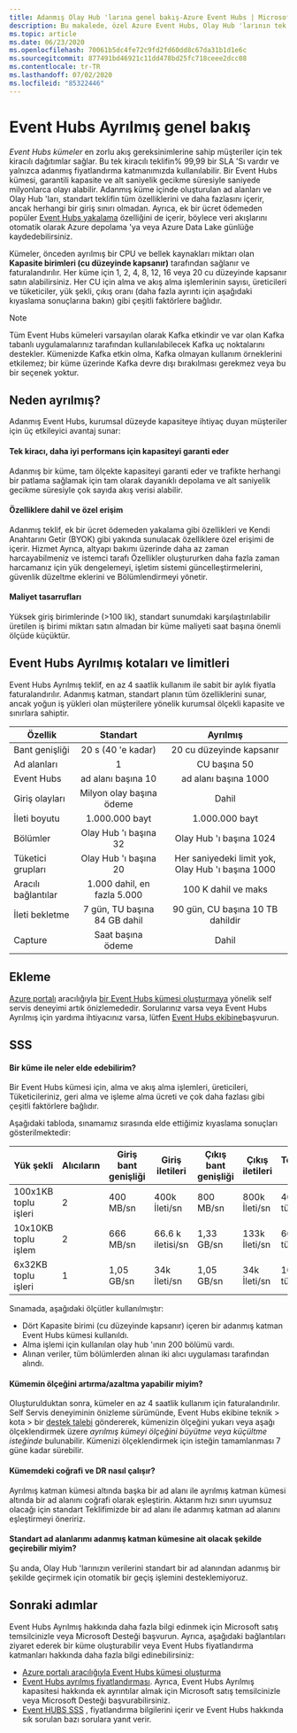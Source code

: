 ```yaml
---
title: Adanmış Olay Hub 'larına genel bakış-Azure Event Hubs | Microsoft Docs
description: Bu makalede, özel Azure Event Hubs, Olay Hub 'larının tek kiracılı dağıtımlarını sunan bir genel bakış sunulmaktadır.
ms.topic: article
ms.date: 06/23/2020
ms.openlocfilehash: 70061b5dc4fe72c9fd2fd60dd8c67da31b1d1e6c
ms.sourcegitcommit: 877491bd46921c11dd478bd25fc718ceee2dcc08
ms.contentlocale: tr-TR
ms.lasthandoff: 07/02/2020
ms.locfileid: "85322446"
---
```

# <a name="overview-of-event-hubs-dedicated"></a>Event Hubs Ayrılmış genel bakış

*Event Hubs kümeler* en zorlu akış gereksinimlerine sahip müşteriler için tek kiracılı dağıtımlar sağlar. Bu tek kiracılı teklifin% 99,99 bir SLA 'Sı vardır ve yalnızca adanmış fiyatlandırma katmanımızda kullanılabilir. Bir Event Hubs kümesi, garantili kapasite ve alt saniyelik gecikme süresiyle saniyede milyonlarca olayı alabilir. Adanmış küme içinde oluşturulan ad alanları ve Olay Hub 'ları, standart teklifin tüm özelliklerini ve daha fazlasını içerir, ancak herhangi bir giriş sınırı olmadan. Ayrıca, ek bir ücret ödemeden popüler [Event Hubs yakalama](event-hubs-capture-overview.md) özelliğini de içerir, böylece veri akışlarını otomatik olarak Azure depolama 'ya veya Azure Data Lake günlüğe kaydedebilirsiniz. 

Kümeler, önceden ayrılmış bir CPU ve bellek kaynakları miktarı olan **Kapasite birimleri (cu düzeyinde kapsanır)** tarafından sağlanır ve faturalandırılır. Her küme için 1, 2, 4, 8, 12, 16 veya 20 cu düzeyinde kapsanır satın alabilirsiniz. Her CU için alma ve akış alma işlemlerinin sayısı, üreticileri ve tüketiciler, yük şekli, çıkış oranı (daha fazla ayrıntı için aşağıdaki kıyaslama sonuçlarına bakın) gibi çeşitli faktörlere bağlıdır. 

> [!NOTE]
> Tüm Event Hubs kümeleri varsayılan olarak Kafka etkindir ve var olan Kafka tabanlı uygulamalarınız tarafından kullanılabilecek Kafka uç noktalarını destekler. Kümenizde Kafka etkin olma, Kafka olmayan kullanım örneklerini etkilemez; bir küme üzerinde Kafka devre dışı bırakılması gerekmez veya bu bir seçenek yoktur.

## <a name="why-dedicated"></a>Neden ayrılmış?

Adanmış Event Hubs, kurumsal düzeyde kapasiteye ihtiyaç duyan müşteriler için üç etkileyici avantaj sunar:

#### <a name="single-tenancy-guarantees-capacity-for-better-performance"></a>Tek kiracı, daha iyi performans için kapasiteyi garanti eder

Adanmış bir küme, tam ölçekte kapasiteyi garanti eder ve trafikte herhangi bir patlama sağlamak için tam olarak dayanıklı depolama ve alt saniyelik gecikme süresiyle çok sayıda akış verisi alabilir. 

#### <a name="inclusive-and-exclusive-access-to-features"></a>Özelliklere dahil ve özel erişim 
Adanmış teklif, ek bir ücret ödemeden yakalama gibi özellikleri ve Kendi Anahtarını Getir (BYOK) gibi yakında sunulacak özelliklere özel erişimi de içerir. Hizmet Ayrıca, altyapı bakımı üzerinde daha az zaman harcayabilmeniz ve istemci tarafı Özellikler oluştururken daha fazla zaman harcamanız için yük dengelemeyi, işletim sistemi güncelleştirmelerini, güvenlik düzeltme eklerini ve Bölümlendirmeyi yönetir.  

#### <a name="cost-savings"></a>Maliyet tasarrufları
Yüksek giriş birimlerinde (>100 lik), standart sunumdaki karşılaştırılabilir üretilen iş birimi miktarı satın almadan bir küme maliyeti saat başına önemli ölçüde küçüktür.


## <a name="event-hubs-dedicated-quotas-and-limits"></a>Event Hubs Ayrılmış kotaları ve limitleri

Event Hubs Ayrılmış teklif, en az 4 saatlik kullanım ile sabit bir aylık fiyatla faturalandırılır. Adanmış katman, standart planın tüm özelliklerini sunar, ancak yoğun iş yükleri olan müşterilere yönelik kurumsal ölçekli kapasite ve sınırlara sahiptir. 

| Özellik | Standart | Ayrılmış |
| --- |:---:|:---:|
| Bant genişliği | 20 s (40 'e kadar) | 20 cu düzeyinde kapsanır |
| Ad alanları |  1 | CU başına 50 |
| Event Hubs |  ad alanı başına 10 | ad alanı başına 1000 |
| Giriş olayları | Milyon olay başına ödeme | Dahil |
| İleti boyutu | 1.000.000 bayt | 1.000.000 bayt |
| Bölümler | Olay Hub 'ı başına 32 | Olay Hub 'ı başına 1024 |
| Tüketici grupları | Olay Hub 'ı başına 20 | Her saniyedeki limit yok, Olay Hub 'ı başına 1000 |
| Aracılı bağlantılar | 1.000 dahil, en fazla 5.000 | 100 K dahil ve maks |
| İleti bekletme | 7 gün, TU başına 84 GB dahil | 90 gün, CU başına 10 TB dahildir |
| Capture | Saat başına ödeme | Dahil |

## <a name="how-to-onboard"></a>Ekleme

[Azure portalı](https://aka.ms/eventhubsclusterquickstart) aracılığıyla [bir Event Hubs kümesi oluşturmaya](event-hubs-dedicated-cluster-create-portal.md) yönelik self servis deneyimi artık önizlemededir. Sorularınız varsa veya Event Hubs Ayrılmış için yardıma ihtiyacınız varsa, lütfen [Event Hubs ekibine](mailto:askeventhubs@microsoft.com)başvurun.

## <a name="faqs"></a>SSS

#### <a name="what-can-i-achieve-with-a-cluster"></a>Bir küme ile neler elde edebilirim?

Bir Event Hubs kümesi için, alma ve akış alma işlemleri, üreticileri, Tüketicileriniz, geri alma ve işleme alma ücreti ve çok daha fazlası gibi çeşitli faktörlere bağlıdır. 

Aşağıdaki tabloda, sınamamız sırasında elde ettiğimiz kıyaslama sonuçları gösterilmektedir:

| Yük şekli | Alıcıların | Giriş bant genişliği| Giriş iletileri | Çıkış bant genişliği | Çıkış iletileri | Toplam DTU | CU başına DTU |
| ------------- | --------- | ---------------- | ------------------ | ----------------- | ------------------- | --------- | ---------- |
| 100x1KB toplu işleri | 2 | 400 MB/sn | 400k İleti/sn | 800 MB/sn | 800k İleti/sn | 400 tüs | 100 tüs | 
| 10x10KB toplu işlem | 2 | 666 MB/sn | 66.6 k iletisi/sn | 1,33 GB/sn | 133k İleti/sn | 666 tüs | 166 tüs |
| 6x32KB toplu işleri | 1 | 1,05 GB/sn | 34k İleti/sn | 1,05 GB/sn | 34k İleti/sn | 1000 tüs | 250 tüs |

Sınamada, aşağıdaki ölçütler kullanılmıştır:

- Dört Kapasite birimi (cu düzeyinde kapsanır) içeren bir adanmış katman Event Hubs kümesi kullanıldı. 
- Alma işlemi için kullanılan olay hub 'ının 200 bölümü vardı. 
- Alınan veriler, tüm bölümlerden alınan iki alıcı uygulaması tarafından alındı.

#### <a name="can-i-scale-updown-my-cluster"></a>Kümemin ölçeğini artırma/azaltma yapabilir miyim?

Oluşturulduktan sonra, kümeler en az 4 saatlik kullanım için faturalandırılır. Self Servis deneyiminin önizleme sürümünde, Event Hubs ekibine teknik > kota > bir [destek talebi](https://ms.portal.azure.com/#create/Microsoft.Support) göndererek, kümenizin ölçeğini yukarı veya aşağı ölçeklendirmek üzere *ayrılmış kümeyi ölçeğini büyütme veya küçültme isteğinde* bulunabilir. Kümenizi ölçeklendirmek için isteğin tamamlanması 7 güne kadar sürebilir. 

#### <a name="how-will-geo-dr-work-with-my-cluster"></a>Kümemdeki coğrafi ve DR nasıl çalışır?

Ayrılmış katman kümesi altında başka bir ad alanı ile ayrılmış katman kümesi altında bir ad alanını coğrafi olarak eşleştirin. Aktarım hızı sınırı uyumsuz olacağı için standart Teklifimizde bir ad alanı ile adanmış katman ad alanını eşleştirmeyi öneririz. 

#### <a name="can-i-migrate-my-standard-namespaces-to-belong-to-a-dedicated-tier-cluster"></a>Standart ad alanlarımı adanmış katman kümesine ait olacak şekilde geçirebilir miyim?
Şu anda, Olay Hub 'larınızın verilerini standart bir ad alanından adanmış bir şekilde geçirmek için otomatik bir geçiş işlemini desteklemiyoruz. 

## <a name="next-steps"></a>Sonraki adımlar

Event Hubs Ayrılmış hakkında daha fazla bilgi edinmek için Microsoft satış temsilcinizle veya Microsoft Desteği başvurun. Ayrıca, aşağıdaki bağlantıları ziyaret ederek bir küme oluşturabilir veya Event Hubs fiyatlandırma katmanları hakkında daha fazla bilgi edinebilirsiniz:

- [Azure portalı aracılığıyla Event Hubs kümesi oluşturma](https://aka.ms/eventhubsclusterquickstart) 
- [Event Hubs ayrılmış fiyatlandırması](https://azure.microsoft.com/pricing/details/event-hubs/). Ayrıca, Event Hubs Ayrılmış kapasitesi hakkında ek ayrıntılar almak için Microsoft satış temsilcinizle veya Microsoft Desteği başvurabilirsiniz.
- [Event HUBS SSS](event-hubs-faq.md) , fiyatlandırma bilgilerini içerir ve Event Hubs hakkında sık sorulan bazı sorulara yanıt verir.
